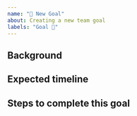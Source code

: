 ```yaml
---
name: "🧭 New Goal"
about: Creating a new team goal
labels: "Goal 🎯"
---
```


## Background

<!-- A one to two sentence description of the goal and other background as-needed. Try to keep it short! -->

## Expected timeline

<!-- How long do you imagine this goal should be active for? This will determine the cadence with which we should check up on it to see how things are going. -->

## Steps to complete this goal

<!-- This can be an abstract end-point, a date, a checklist of issues, etc. Something that will let us know when to close the issue. -->
<!-- Add links to related issues (in this repo or elsewhere) that are more actionable -->